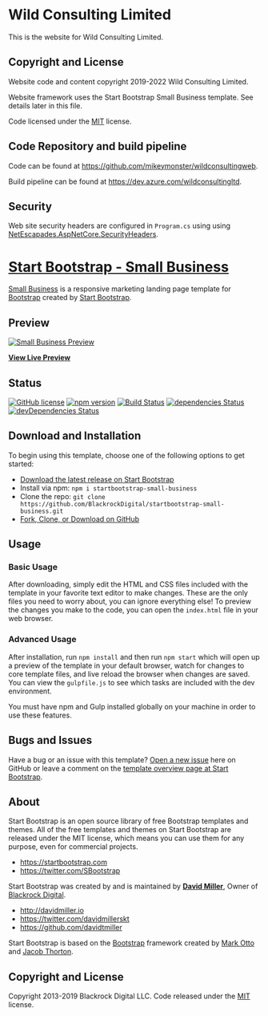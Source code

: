 # Wild Consulting Limited

This is the website for Wild Consulting Limited.

## Copyright and License

Website code and content copyright 2019-2022 Wild Consulting Limited.

Website framework uses the Start Bootstrap Small Business template. See details later in this file.

Code licensed under the [MIT](https://github.com/BlackrockDigital/startbootstrap-small-business/blob/gh-pages/LICENSE) license.


## Code Repository and build pipeline 

Code can be found at https://github.com/mikeymonster/wildconsultingweb.

Build pipeline can be found at https://dev.azure.com/wildconsultingltd.


## Security

Web site security headers are configured in `Program.cs` using using [NetEscapades.AspNetCore.SecurityHeaders](https://github.com/andrewlock/NetEscapades.AspNetCore.SecurityHeaders). 


# [Start Bootstrap - Small Business](https://startbootstrap.com/template-overviews/small-business/)

[Small Business](http://startbootstrap.com/template-overviews/small-business/) is a responsive marketing landing page template for [Bootstrap](http://getbootstrap.com/) created by [Start Bootstrap](http://startbootstrap.com/).

## Preview

[![Small Business Preview](https://startbootstrap.com/assets/img/templates/small-business.jpg)](https://blackrockdigital.github.io/startbootstrap-small-business/)

**[View Live Preview](https://blackrockdigital.github.io/startbootstrap-small-business/)**

## Status

[![GitHub license](https://img.shields.io/badge/license-MIT-blue.svg)](https://raw.githubusercontent.com/BlackrockDigital/startbootstrap-small-business/master/LICENSE)
[![npm version](https://img.shields.io/npm/v/startbootstrap-small-business.svg)](https://www.npmjs.com/package/startbootstrap-small-business)
[![Build Status](https://travis-ci.org/BlackrockDigital/startbootstrap-small-business.svg?branch=master)](https://travis-ci.org/BlackrockDigital/startbootstrap-small-business)
[![dependencies Status](https://david-dm.org/BlackrockDigital/startbootstrap-small-business/status.svg)](https://david-dm.org/BlackrockDigital/startbootstrap-small-business)
[![devDependencies Status](https://david-dm.org/BlackrockDigital/startbootstrap-small-business/dev-status.svg)](https://david-dm.org/BlackrockDigital/startbootstrap-small-business?type=dev)

## Download and Installation

To begin using this template, choose one of the following options to get started:
* [Download the latest release on Start Bootstrap](https://startbootstrap.com/template-overviews/small-business/)
* Install via npm: `npm i startbootstrap-small-business`
* Clone the repo: `git clone https://github.com/BlackrockDigital/startbootstrap-small-business.git`
* [Fork, Clone, or Download on GitHub](https://github.com/BlackrockDigital/startbootstrap-small-business)

## Usage

### Basic Usage

After downloading, simply edit the HTML and CSS files included with the template in your favorite text editor to make changes. These are the only files you need to worry about, you can ignore everything else! To preview the changes you make to the code, you can open the `index.html` file in your web browser.

### Advanced Usage

After installation, run `npm install` and then run `npm start` which will open up a preview of the template in your default browser, watch for changes to core template files, and live reload the browser when changes are saved. You can view the `gulpfile.js` to see which tasks are included with the dev environment.

You must have npm and Gulp installed globally on your machine in order to use these features.

## Bugs and Issues

Have a bug or an issue with this template? [Open a new issue](https://github.com/BlackrockDigital/startbootstrap-small-business/issues) here on GitHub or leave a comment on the [template overview page at Start Bootstrap](http://startbootstrap.com/template-overviews/small-business/).

## About

Start Bootstrap is an open source library of free Bootstrap templates and themes. All of the free templates and themes on Start Bootstrap are released under the MIT license, which means you can use them for any purpose, even for commercial projects.

* https://startbootstrap.com
* https://twitter.com/SBootstrap

Start Bootstrap was created by and is maintained by **[David Miller](http://davidmiller.io/)**, Owner of [Blackrock Digital](http://blackrockdigital.io/).

* http://davidmiller.io
* https://twitter.com/davidmillerskt
* https://github.com/davidtmiller

Start Bootstrap is based on the [Bootstrap](http://getbootstrap.com/) framework created by [Mark Otto](https://twitter.com/mdo) and [Jacob Thorton](https://twitter.com/fat).

## Copyright and License

Copyright 2013-2019 Blackrock Digital LLC. Code released under the [MIT](https://github.com/BlackrockDigital/startbootstrap-small-business/blob/gh-pages/LICENSE) license.
